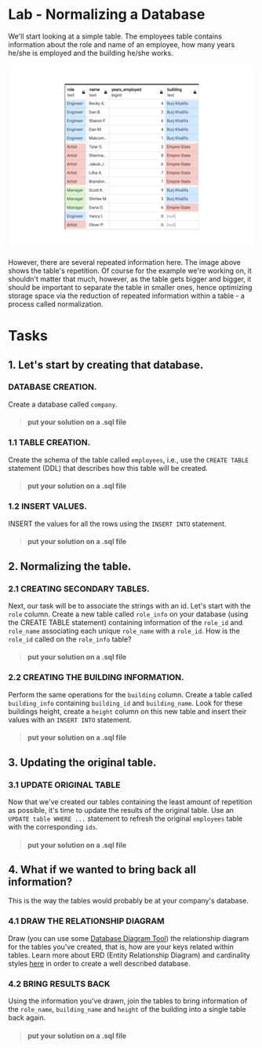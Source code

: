 # Lab - Normalizing a Database

We'll start looking at a simple table. The employees table contains information about the role and name of an employee, how many years he/she is employed and the building he/she works.

![employees.png](employees.png)

However, there are several repeated information here. The image above shows the table's repetition. Of course for the example we're working on, it shouldn't matter that much, however, as the table gets bigger and bigger, it should be important to separate the table in smaller ones, hence optimizing storage space via the reduction of repeated information within a table - a process called normalization.

# Tasks

## 1. Let's start by creating that database.

### DATABASE CREATION.

Create a database called `company`.

> #### put your solution on a .sql file

### 1.1 TABLE CREATION.

Create the schema of the table called `employees`, i.e., use the `CREATE TABLE` statement (DDL) that describes how this table will be created.

> #### put your solution on a .sql file

### 1.2 INSERT VALUES.

INSERT the values for all the rows using the `INSERT INTO` statement.

> #### put your solution on a .sql file

## 2. Normalizing the table.

### 2.1 CREATING SECONDARY TABLES.

Next, our task will be to associate the strings with an id. Let's start with the `role` column. Create a new table called `role_info` on your database (using the CREATE TABLE statement) containing information of the `role_id` and `role_name` associating each unique `role_name` with a `role_id`. How is the `role_id` called on the `role_info` table? 

> #### put your solution on a .sql file

### 2.2 CREATING THE BUILDING INFORMATION.

Perform the same operations for the `building` column. Create a table called `building_info` containing `building_id` and `building_name`. Look for these buildings height, create a `height` column on this new table and insert their values with an `INSERT INTO` statement.

> #### put your solution on a .sql file

## 3. Updating the original table.

### 3.1 UPDATE ORIGINAL TABLE

Now that we've created our tables containing the least amount of repetition as possible, it's time to update the results of the original table. Use an `UPDATE table WHERE ...` statement to refresh the original `employees` table with the corresponding `ids`.

> #### put your solution on a .sql file


## 4. What if we wanted to bring back all information? 

This is the way the tables would probably be at your company's database. 

### 4.1 DRAW THE RELATIONSHIP DIAGRAM
Draw (you can use some [Database Diagram Tool](https://app.quickdatabasediagrams.com/#/)) the relationship diagram for the tables you've created, that is, how are your keys related within tables. Learn more about ERD (Entity Relationship Diagram) and cardinality styles [here](https://www.smartdraw.com/entity-relationship-diagram/) in order to create a well described database.

### 4.2 BRING RESULTS BACK

Using the information you've drawn, join the tables to bring information of the `role_name`, `building_name` and `height` of the building into a single table back again.

> #### put your solution on a .sql file


